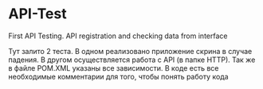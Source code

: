 # API-Test
First API Testing.  API registration and checking data from interface

Тут залито 2 теста. В одном реализовано приложение скрина в случае падения.
В другом осуществляется работа с API (в папке HTTP). Так же в файле POM.XML указаны все зависимости. В коде есть все необходимые
комментарии для того, чтобы понять работу кода
